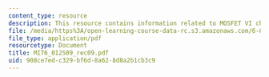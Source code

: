 ```yaml
---
content_type: resource
description: This resource contains information related to MOSFET VI characteristics.
file: /media/https%3A/open-learning-course-data-rc.s3.amazonaws.com/6-012-microelectronic-devices-and-circuits-spring-2009/908ce7edc329bf6d8a628d8a2b1cb3c9_MIT6_012S09_rec09.pdf
file_type: application/pdf
resourcetype: Document
title: MIT6_012S09_rec09.pdf
uid: 908ce7ed-c329-bf6d-8a62-8d8a2b1cb3c9
---
```

